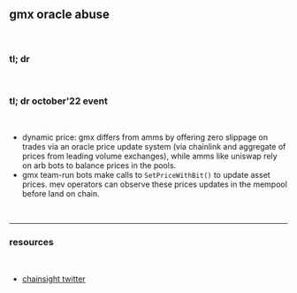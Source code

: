 ## gmx oracle abuse


<br>

### tl; dr


<br>

### tl; dr october'22 event

<br>

* dynamic price: gmx differs from amms by offering zero slippage on trades via an oracle price update system (via chainlink and aggregate of prices from leading volume exchanges), while amms like uniswap rely on arb bots to balance prices in the pools. 
* gmx team-run bots make calls to `SetPriceWithBit()` to update asset prices. mev operators can observe these prices updates in the mempool before land on chain.

<br>

---

### resources

<br>

* [chainsight twitter](https://twitter.com/ChainsightLabs/status/1580208615654584321?s=20&t=-FG5kQ_7kAKhLnbuk05wSg)
